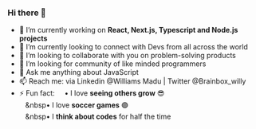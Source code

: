 ### Hi there 👋

- 🔭 I’m currently working on **React, Next.js, Typescript and Node.js projects**
- 🌱 I’m currently looking to connect with Devs from all across the world
- 👯 I’m looking to collaborate with you on problem-solving products
- 🤔 I’m looking for community of like minded programmers
- 💬 Ask me anything about JavaScript
- 📫 Reach me: via Linkedin @Williams Madu | Twitter @Brainbox_willy
- ⚡ Fun fact:
&nbsp;&nbsp;&nbsp;&nbsp;• I love **seeing others grow** 😎  
&nbsp;&nbsp;&nbsp;&nbsp• I love **soccer games** 🟣  
&nbsp;&nbsp;&nbsp;&nbsp• I **think about codes** for half the time
